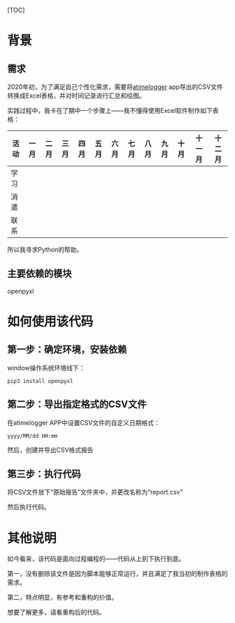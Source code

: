 [TOC]



# 背景

## 需求

2020年初，为了满足自己个性化需求，需要将[atimelogger](http://timetrack.io/) app导出的CSV文件转换成Excel表格，并对时间记录进行汇总和绘图。

实践过程中，我卡在了期中一个步骤上——我不懂得使用Excel软件制作如下表格：

| 活动 | 一月 | 二月 | 三月 | 四月 | 五月 | 六月 | 七月 | 八月 | 九月 | 十月 | 十一月 | 十二月 |
| ---- | ---- | ---- | ---- | ---- | ---- | ---- | ---- | ---- | ---- | ---- | ------ | ------ |
| 学习 |      |      |      |      |      |      |      |      |      |      |        |        |
| 消遣 |      |      |      |      |      |      |      |      |      |      |        |        |
| 联系 |      |      |      |      |      |      |      |      |      |      |        |        |

所以我寻求Python的帮助。

## 主要依赖的模块

openpyxl

# 如何使用该代码

## 第一步：确定环境，安装依赖

window操作系统环境线下：

```
pip3 install openpyxl
```

## 第二步：导出指定格式的CSV文件

在atimelogger APP中设置CSV文件的自定义日期格式：

```
yyyy/MM/dd HH:mm
```

然后，创建并导出CSV格式报告

## 第三步：执行代码

将CSV文件放下“原始报告”文件夹中，并更改名称为“report.csv”

然后执行代码。

# 其他说明

如今看来，该代码是面向过程编程的——代码从上到下执行到底。

第一，没有删除该文件是因为脚本能够正常运行，并且满足了我当初的制作表格的需求。

第二，特点明显，有参考和重构的价值。

想要了解更多，请看重构后的代码。